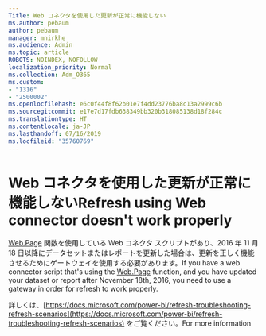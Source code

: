 ```yaml
---
Title: Web コネクタを使用した更新が正常に機能しない
ms.author: pebaum
author: pebaum
manager: mnirkhe
ms.audience: Admin
ms.topic: article
ROBOTS: NOINDEX, NOFOLLOW
localization_priority: Normal
ms.collection: Adm_O365
ms.custom:
- "1316"
- "2500002"
ms.openlocfilehash: e6c0f44f8f62b01e7f4dd23776ba8c13a2999c6b
ms.sourcegitcommit: e17e7d17fdb638349bb320b318085138d18f284c
ms.translationtype: HT
ms.contentlocale: ja-JP
ms.lasthandoff: 07/16/2019
ms.locfileid: "35760769"
---
```

# <a name="refresh-using-web-connector-doesnt-work-properly"></a><span data-ttu-id="db028-102">Web コネクタを使用した更新が正常に機能しない</span><span class="sxs-lookup"><span data-stu-id="db028-102">Refresh using Web connector doesn't work properly</span></span>

<span data-ttu-id="db028-103">[Web.Page](https://msdn.microsoft.com/library/mt260924.aspx) 関数を使用している Web コネクタ スクリプトがあり、2016 年 11 月 18 日以降にデータセットまたはレポートを更新した場合は、更新を正しく機能させるためにゲートウェイを使用する必要があります。</span><span class="sxs-lookup"><span data-stu-id="db028-103">If you have a web connector script that's using the [Web.Page](https://msdn.microsoft.com/library/mt260924.aspx) function, and you have updated your dataset or report after November 18th, 2016, you need to use a gateway in order for refresh to work properly.</span></span>

<span data-ttu-id="db028-104">詳しくは、[https://docs.microsoft.com/power-bi/refresh-troubleshooting-refresh-scenarios](https://docs.microsoft.com/power-bi/refresh-troubleshooting-refresh-scenarios) をご覧ください。</span><span class="sxs-lookup"><span data-stu-id="db028-104">For more information</span></span>

